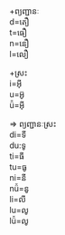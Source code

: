 +ព្យញ្ជានៈ\
d=តឿ\
t=ធឿ\
n=នឿ\
l=លឿ

+ស្រះ\
i=អ៊ី\
u=អ៊ូ\
ǚ=អ៊ី


=> ព្យញ្ជានៈស្រះ\
di=ទី\
du:ទូ\
ti=ធី\
tu=ធូ\
ni=នី\
nǚ=នូ\
li=លី\
lu=លូ\
lǚ=លូ